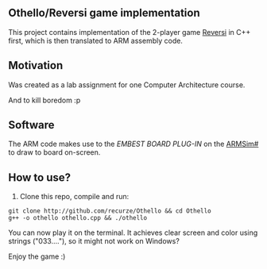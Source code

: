 ## Othello/Reversi game implementation

This project contains implementation of the 2-player game [Reversi](https://en.wikipedia.org/wiki/Reversi) in C++ first, which is then translated to ARM assembly code.

## Motivation

Was created as a lab assignment for one Computer Architecture course.

And to kill boredom :p

## Software

The ARM code makes use to the *EMBEST BOARD PLUG-IN* on the [ARMSim#](http://armsim.cs.uvic.ca/) to draw to board on-screen.

## How to use?

1. Clone this repo, compile and run:
```
git clone http://github.com/recurze/Othello && cd Othello
g++ -o othello othello.cpp && ./othello
```

You can now play it on the terminal. It achieves clear screen and color using strings ("033...."), so it might not work on Windows?

Enjoy the game :)
